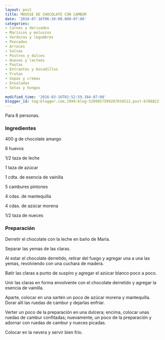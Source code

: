 ```yaml
---
layout: post
title: MOUSSE DE CHOCOLATE CON CAMBUR
date: '2010-07-16T06:30:00.000-07:00'
categories:
- Carnes y derivados
- Mariscos y moluscos
- Verduras y legumbres
- Pescados
- Arroces
- Salsas
- Postres y dulces
- Huevos y lacteos
- Pastas
- Entrantes y bocadillos
- Frutas
- Sopas y cremas
- Ensaladas
- Setas y hongos
 
modified_time: '2016-03-16T01:52:59.384-07:00'
blogger_id: tag:blogger.com,1999:blog-5299957599287034512.post-6788822155776368779
---
```


Para 8 personas.

<h3>Ingredientes</h3>

400 g de chocolate amargo

6 huevos

1/2 taza de leche

1 taza de azúcar

1 cdta. de esencia de vainilla

5 cambures pintones

4 cdas. de mantequilla

4 cdas. de azúcar morena

1/2 taza de nueces

<h3>Preparación</h3>

Derretir el chocolate con la leche en baño de María.

Separar las yemas de las claras.

Al estar el chocolate derretido, retirar del fuego y agregar una a una las yemas, revolviendo con una cuchara de madera.

Batir las claras a punto de suspiro y agregar el azúcar blanco poco a poco.

Unir las claras en forma envolvente con el chocolate derretido y agregar la esencia de vainilla.

Aparte, colocar en una sartén un poco de azúcar morena y mantequilla. Dorar allí las ruedas de cambur y dejarlas enfriar.

Verter un poco de la preparación en una dulcera; encima, colocar unas ruedas de cambur confitadas; nuevamente, un poco de la preparación y adornar con ruedas de cambur y nueces picadas.

Colocar en la nevera y servir bien frío.

